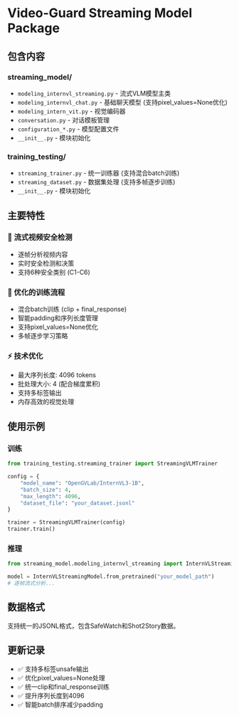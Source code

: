 # Video-Guard Streaming Model Package

## 包含内容

### streaming_model/
- `modeling_internvl_streaming.py` - 流式VLM模型主类
- `modeling_internvl_chat.py` - 基础聊天模型 (支持pixel_values=None优化)
- `modeling_intern_vit.py` - 视觉编码器
- `conversation.py` - 对话模板管理
- `configuration_*.py` - 模型配置文件
- `__init__.py` - 模块初始化

### training_testing/  
- `streaming_trainer.py` - 统一训练器 (支持混合batch训练)
- `streaming_dataset.py` - 数据集处理 (支持多帧逐步训练)
- `__init__.py` - 模块初始化

## 主要特性

### 🎯 流式视频安全检测
- 逐帧分析视频内容
- 实时安全检测和决策
- 支持6种安全类别 (C1-C6)

### 🚀 优化的训练流程
- 混合batch训练 (clip + final_response)
- 智能padding和序列长度管理
- 支持pixel_values=None优化
- 多帧逐步学习策略

### ⚡ 技术优化
- 最大序列长度: 4096 tokens
- 批处理大小: 4 (配合梯度累积)
- 支持多标签输出
- 内存高效的视觉处理

## 使用示例

### 训练
```python
from training_testing.streaming_trainer import StreamingVLMTrainer

config = {
    "model_name": "OpenGVLab/InternVL3-1B", 
    "batch_size": 4,
    "max_length": 4096,
    "dataset_file": "your_dataset.jsonl"
}

trainer = StreamingVLMTrainer(config)
trainer.train()
```

### 推理
```python
from streaming_model.modeling_internvl_streaming import InternVLStreamingModel

model = InternVLStreamingModel.from_pretrained("your_model_path")
# 逐帧流式分析...
```

## 数据格式

支持统一的JSONL格式，包含SafeWatch和Shot2Story数据。

## 更新记录

- ✅ 支持多标签unsafe输出
- ✅ 优化pixel_values=None处理  
- ✅ 统一clip和final_response训练
- ✅ 提升序列长度到4096
- ✅ 智能batch排序减少padding
